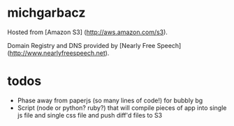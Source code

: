 michgarbacz
===========

Hosted from [Amazon S3] (http://aws.amazon.com/s3).

Domain Registry and DNS provided by [Nearly Free Speech] (http://www.nearlyfreespeech.net).


todos
=====
* Phase away from paperjs (so many lines of code!) for bubbly bg
* Script (node or python? ruby?) that will compile pieces of app into single js file and single css file and push diff'd files to S3
